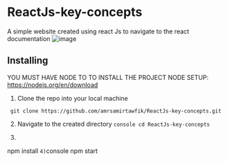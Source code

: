 # ReactJs-key-concepts
A simple website created using react Js to navigate to the react documentation
![image](https://github.com/amrsamirtawfik/ReactJs-key-concepts/assets/85262211/3b4bdd39-0fd5-432a-8f4f-1606ba7fa8e4)
## Installing
YOU MUST HAVE NODE TO TO INSTALL THE PROJECT 
NODE SETUP: https://nodejs.org/en/download
1) Clone the repo into your local machine
 ```console
  git clone https://github.com/amrsamirtawfik/ReactJs-key-concepts.git
```
2) Navigate to the created directory ```console
  cd ReactJs-key-concepts ```
3) ```console
  npm install ```
4) ```console
  npm start
  ```
